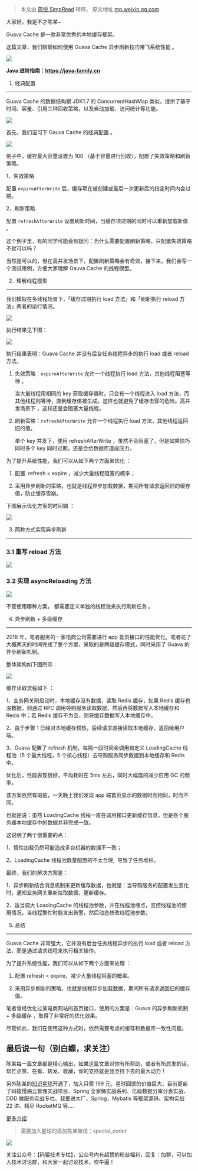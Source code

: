 > 本文由 [简悦 SimpRead](http://ksria.com/simpread/) 转码， 原文地址 [mp.weixin.qq.com](https://mp.weixin.qq.com/s/uU9cxj1o5xyfmg9biqLm7Q)

大家好，我是不才陈某~

Guava Cache 是一款非常优秀的本地缓存框架。

这篇文章，我们聊聊如何使用 Guava Cache 异步刷新技巧带飞系统性能 。

![](https://mmbiz.qpic.cn/sz_mmbiz_png/V71JNV78n2icZr6whBTNiaOAs8pPUutcibJpaG2cviaazX9o8O98sQxW9uRYumibKY5VNTBCF0EVwaaY9hibiaic1rTDXA/640?wx_fmt=png&from=appmsg)

**Java 进阶指南：https://java-family.cn**

  

1. 经典配置
-------

Guava Cache 的数据结构跟 JDK1.7 的 ConcurrentHashMap 类似，提供了基于时间、容量、引用三种回收策略，以及自动加载、访问统计等功能。

![](https://mmbiz.qpic.cn/sz_mmbiz_png/V71JNV78n2icZr6whBTNiaOAs8pPUutcibJzbFiaTOJmLwyTzcBmYmvmWVPvHib6V5M0V9BJ5MbFnUDiam5IrYGOTeFA/640?wx_fmt=png&from=appmsg)

首先，我们温习下 Gauva Cache 的经典配置 。

![](https://mmbiz.qpic.cn/sz_mmbiz_png/V71JNV78n2icZr6whBTNiaOAs8pPUutcibJ4SblTd6m6nFOCdjNPZqTSW3ia3Ymd0cBPXQInficaaX9qe88ibibZnM2rg/640?wx_fmt=png&from=appmsg)

例子中，缓存最大容量设置为 100 （基于容量进行回收），配置了失效策略和刷新策略。

1、失效策略

配置 `expireAfterWrite` 后，缓存项在被创建或最后一次更新后的指定时间内会过期。

2、刷新策略

配置 `refreshAfterWrite` 设置刷新时间，当缓存项过期的同时可以重新加载新值 。

这个例子里，有的同学可能会有疑问：为什么需要配置刷新策略，只配置失效策略不就可以吗？

当然是可以的，但在高并发场景下，配置刷新策略会有奇效，接下来，我们会写一个测试用例，方便大家理解 Gauva Cache 的线程模型。

2.  理解线程模型
----------

我们模拟在多线程场景下，「缓存过期执行 load 方法」和「刷新执行 reload 方法」两者的运行情况。

![](https://mmbiz.qpic.cn/sz_mmbiz_png/V71JNV78n2icZr6whBTNiaOAs8pPUutcibJqgeiaLTHuAF2PMHeCWjWYXQiaswSjtRv1A3IcFDc2SZz7xE17KfdDteA/640?wx_fmt=png&from=appmsg)

执行结果见下图：

![](https://mmbiz.qpic.cn/sz_mmbiz_png/V71JNV78n2icZr6whBTNiaOAs8pPUutcibJvIF2WKjibn7miaRrEPxibacB2RKB7ssl3QuH9E8Rr6dPW0300GrrG50rQ/640?wx_fmt=png&from=appmsg)

执行结果表明：Guava Cache 并没有后台任务线程异步的执行 load 或者 reload 方法。

1.  失效策略：`expireAfterWrite` 允许一个线程执行 load 方法，其他线程阻塞等待 。
    
    当大量线程用相同的 key 获取缓存值时，只会有一个线程进入 load 方法，而其他线程则等待，直到缓存值被生成。这样也就避免了缓存击穿的危险。高并发场景下 ，这样还是会阻塞大量线程。
    
2.  刷新策略：`refreshAfterWrite` 允许一个线程执行 load 方法，其他线程返回旧的值。
    
    单个 key 并发下，使用 refreshAfterWrite ，虽然不会阻塞了，但是如果恰巧同时多个 key 同时过期，还是会给数据库造成压力。
    

为了提升系统性能，我们可以从如下两个方面来优化 ：

1.  配置  refresh < expire ，减少大量线程阻塞的概率；
    
2.  采用异步刷新的策略，也就是线程异步加载数据，期间所有请求返回旧的缓存值，防止缓存雪崩。
    

下图展示优化方案的时间轴 ：

![](https://mmbiz.qpic.cn/sz_mmbiz_png/V71JNV78n2icZr6whBTNiaOAs8pPUutcibJ72wCPeaMR96c4SxMiav5uglyaKSPjfrqbhYMGlwlXW64Uqj2sFMMvicg/640?wx_fmt=png&from=appmsg)

3. 两种方式实现异步刷新
-------------

### 3.1 重写 reload 方法

![](https://mmbiz.qpic.cn/sz_mmbiz_png/V71JNV78n2icZr6whBTNiaOAs8pPUutcibJ3oiad0Udy5weomLn9E0AKjv92iaMGOAsPQs4ODLrYianianEDdVELT5TiaA/640?wx_fmt=png&from=appmsg)

### 3.2 实现 asyncReloading 方法

![](https://mmbiz.qpic.cn/sz_mmbiz_png/V71JNV78n2icZr6whBTNiaOAs8pPUutcibJpj7NDAXtWv8KPbicVyDrh84hd6cwXb5TZtt6yZRoKvzMFvLurajzOng/640?wx_fmt=png&from=appmsg)

不管使用哪种方案， 都需要定义单独的线程池来执行刷新任务 。

4. 异步刷新 + 多级缓存
--------------

2018 年，笔者服务的一家电商公司需要进行 app 首页接口的性能优化。笔者花了大概两天的时间完成了整个方案，采取的是两级缓存模式，同时采用了 Guava 的异步刷新机制。

整体架构如下图所示：

![](https://mmbiz.qpic.cn/sz_mmbiz_png/V71JNV78n2icZr6whBTNiaOAs8pPUutcibJs8xTd1qg0CFROSujSq7LZfuZHre8WOorI8EKjiaBM4MGEkWbmNtibbKA/640?wx_fmt=png&from=appmsg)

缓存读取流程如下 ：

1、业务网关刚启动时，本地缓存没有数据，读取 Redis 缓存，如果 Redis 缓存也没数据，则通过 RPC 调用导购服务读取数据，然后再将数据写入本地缓存和 Redis 中；若 Redis 缓存不为空，则将缓存数据写入本地缓存中。

2、由于步骤 1 已经对本地缓存预热，后续请求直接读取本地缓存，返回给用户端。

3、Guava 配置了 refresh 机制，每隔一段时间会调用自定义 LoadingCache 线程池（5 个最大线程，5 个核心线程）去导购服务同步数据到本地缓存和 Redis 中。

优化后，性能表现很好，平均耗时在 5ms 左右，同时大幅度的减少应用 GC 的频率。

该方案依然有瑕疵，一天晚上我们发现 app 端首页显示的数据时而相同，时而不同。

也就是说：虽然 LoadingCache 线程一直在调用接口更新缓存信息，但是各个服务器本地缓存中的数据并非完成一致。

这说明了两个很重要的点：

1、惰性加载仍然可能造成多台机器的数据不一致；

2、LoadingCache 线程池数量配置的不太合理,  导致了任务堆积。

最终，我们的解决方案是：

1、异步刷新结合消息机制来更新缓存数据，也就是：当导购服务的配置发生变化时，通知业务网关重新拉取数据，更新缓存。

2、适当调大 LoadingCache 的线程池参数，并在线程池埋点，监控线程池的使用情况，当线程繁忙时能发出告警，然后动态修改线程池参数。

5. 总结
-----

Guava Cache 非常强大，它并没有后台任务线程异步的执行 load 或者 reload 方法，而是通过请求线程来执行相关操作。

为了提升系统性能，我们可以从如下两个方面来处理 ：

1.  配置 refresh < expire，减少大量线程阻塞的概率。
    
2.  采用异步刷新的策略，也就是线程异步加载数据，期间所有请求返回旧的缓存值。
    

笔者曾经优化过某电商网站的首页接口，使用的方案是：Guava 的异步刷新机制 + 多级缓存 ，取得了非常好的优化效果。

尽管如此，我们在使用这种方式时，依然需要考虑的缓存和数据库一致性问题。

最后说一句（别白嫖，求关注）
--------------

陈某每一篇文章都是精心输出，如果这篇文章对你有所帮助，或者有所启发的话，帮忙点赞、在看、转发、收藏，你的支持就是我坚持下去的最大动力！

另外陈某的[知识星球](https://mp.weixin.qq.com/s?__biz=MzU3MDAzNDg1MA==&mid=2247524437&idx=1&sn=32699e9afede86fe52136c38f844c620&chksm=fcf7bf98cb80368e5eff366916e6b251fa7ca7526b44202d59032863d89f353545f0c0ebfff2&token=339165402&lang=zh_CN&scene=21#wechat_redirect)开通了，加入只需 199 元，星球回馈的价值巨大，目前更新了码猿慢病云管理实战项目、Spring 全家桶实战系列、亿级数据分库分表实战、DDD 微服务实战专栏、我要进大厂、Spring，Mybatis 等框架源码、架构实战 22 讲、精尽 RocketMQ 等....

[更多介绍](https://mp.weixin.qq.com/s?__biz=MzU3MDAzNDg1MA==&mid=2247524437&idx=1&sn=32699e9afede86fe52136c38f844c620&chksm=fcf7bf98cb80368e5eff366916e6b251fa7ca7526b44202d59032863d89f353545f0c0ebfff2&token=339165402&lang=zh_CN&scene=21#wechat_redirect)

> 需要加入星球的添加陈某微信：special_coder

![](https://mmbiz.qpic.cn/mmbiz_png/19cc2hfD2rBvqdy8J18dlib7KepGcvuW08g7COtYpQvVoZzRtQFLgaW1GxibV1vsWMQ27S4wsOlt1ySoh3uEAeIw/640?wx_fmt=png&wxfrom=5&wx_lazy=1&wx_co=1)

关注公众号：【码猿技术专栏】，公众号内有超赞的粉丝福利，回复：加群，可以加入技术讨论群，和大家一起讨论技术，吹牛逼！